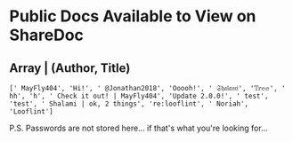 # Public Docs Available to View on ShareDoc
Array | (Author, Title)
---
`[' MayFly404', 'Hi!', ' @Jonathan2018', 'Ooooh!', ' 𝔖𝔥𝔞𝔩𝔞𝔪𝔦', '𝕋𝕣𝕖𝕖', ' hh', 'h', ' Check it out! | MayFly404', 'Update 2.0.0!', ' test', 'test', ' Shalami | ok, 2 things', 're:looflint', ' Noriah', 'Looflint']`

P.S. Passwords are not stored here... if that's what you're looking for...